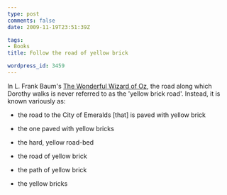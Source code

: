 ```yaml
---
type: post
comments: false
date: 2009-11-19T23:51:39Z

tags:
- Books
title: Follow the road of yellow brick

wordpress_id: 3459
---
```


In L. Frank Baum's [The Wonderful Wizard of Oz](http://en.wikipedia.org/wiki/The_Wonderful_Wizard_of_Oz), the road along which Dorothy walks is never referred to as the 'yellow brick road'. Instead, it is known variously as:



	
  * the road to the City of Emeralds [that] is paved with yellow brick

	
  * the one paved with yellow bricks

	
  * the hard, yellow road-bed

	
  * the road of yellow brick

	
  * the path of yellow brick

	
  * the yellow bricks


